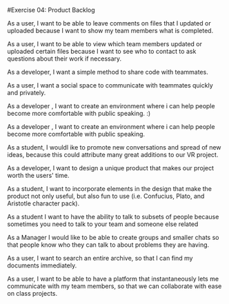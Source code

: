 #Exercise 04: Product Backlog

As a user, I want to be able to leave comments on files that I updated or uploaded because I want to show my team members what is completed. 

As a user, I want to be able to view which team members updated or uploaded certain files because I want to see who to contact to ask questions about their work if necessary. 

As a developer, I want a simple method to share code with teammates.

As a user, I want a social space to communicate with teammates quickly and privately. 

As a developer , I want to create an environment where i can help people become more comfortable with public speaking. :) 

As a developer , I want to create an environment where i can help people become more comfortable with public speaking. 

As a student, I wouldl ike to promote new conversations and spread of new ideas, because this could attribute many great additions to our VR project.

As a developer, I want to design a unique product that makes our project worth the users' time.

As a student, I want to incorporate elements in the design that make the product not only useful, but also fun to use (i.e. Confucius, Plato, and Aristotle character pack).

As a student I want to have the ability to talk to subsets of people because sometimes you need to talk to your team and someone else related

As a Manager I would like to be able to create groups and smaller chats so that people know who they can talk to about problems they are having.

As a user, I want to search an entire archive, so that I can find my documents immediately.

As a user, I want to be able to have a platform that instantaneously lets me communicate with my team members, so that we can collaborate with ease on class projects.

